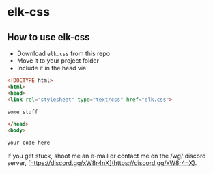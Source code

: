 # elk-css

## How to use elk-css

- Download `elk.css` from this repo
- Move it to your project folder
- Include it in the head via

```html
<!DOCTYPE html>
<html>
<head>
<link rel="stylesheet" type="text/css" href="elk.css">

some stuff

</head>
<body>

your code here
```

If you get stuck, shoot me an e-mail or contact me on the /wg/ discord server, [https://discord.gg/xW8r4nX](https://discord.gg/xW8r4nX).
